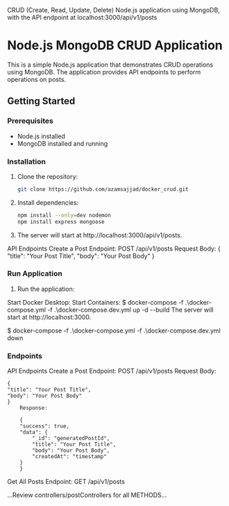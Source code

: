  CRUD (Create, Read, Update, Delete) Node.js application using MongoDB, with the API endpoint at localhost:3000/api/v1/posts

# Node.js MongoDB CRUD Application

This is a simple Node.js application that demonstrates CRUD operations using MongoDB. The application provides API endpoints to perform operations on posts.

## Getting Started

### Prerequisites

- Node.js installed
- MongoDB installed and running

### Installation

1. Clone the repository:

   ```bash
   git clone https://github.com/azamsajjad/docker_crud.git
   
2. Install dependencies:

    ```bash
    npm install --only=dev nodemon
    npm install express mongoose

3. The server will start at http://localhost:3000/api/v1/posts.

API Endpoints
Create a Post
Endpoint: POST /api/v1/posts
Request Body:
            {
            "title": "Your Post Title",
            "body": "Your Post Body"
            }



### Run Application

1. Run the application:

Start Docker Desktop:
Start Containers:
$ docker-compose -f .\docker-compose.yml -f .\docker-compose.dev.yml up -d --build
The server will start at http://localhost:3000.

$ docker-compose -f .\docker-compose.yml -f .\docker-compose.dev.yml down


### Endpoints

API Endpoints
    Create a Post
    Endpoint: POST /api/v1/posts
    Request Body:
 
    {
    "title": "Your Post Title",
    "body": "Your Post Body"
    }
        Response:
 
        {
        "success": true,
        "data": {
            "_id": "generatedPostId",
            "title": "Your Post Title",
            "body": "Your Post Body",
            "createdAt": "timestamp"
        }
        }
        
Get All Posts
Endpoint: GET /api/v1/posts


...Review controllers/postControllers for all METHODS...